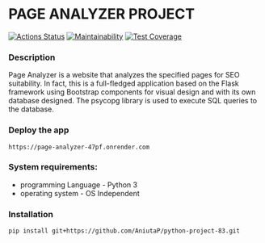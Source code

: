 # PAGE ANALYZER PROJECT 


[![Actions Status](https://github.com/AniutaP/python-project-83/actions/workflows/hexlet-check.yml/badge.svg)](https://github.com/AniutaP/python-project-83/actions)  [![Maintainability](https://api.codeclimate.com/v1/badges/30fb0a5c5a377e164835/maintainability)](https://codeclimate.com/github/AniutaP/python-project-83/maintainability)  [![Test Coverage](https://api.codeclimate.com/v1/badges/30fb0a5c5a377e164835/test_coverage)](https://codeclimate.com/github/AniutaP/python-project-83/test_coverage)


### Description
Page Analyzer is a website that analyzes the specified pages for SEO suitability. 
In fact, this is a full-fledged application based on the Flask framework using Bootstrap components for visual design and with its own database designed. 
The psycopg library is used to execute SQL queries to the database.

### Deploy the app
`https://page-analyzer-47pf.onrender.com`

### System requirements:
* programming Language - Python 3
* operating system - OS Independent


### Installation 
`pip install git+https://github.com/AniutaP/python-project-83.git`